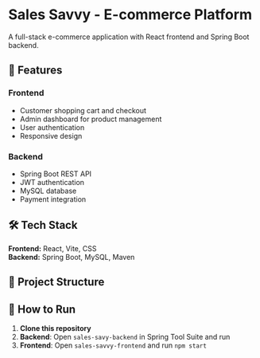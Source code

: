 # Sales Savvy - E-commerce Platform

A full-stack e-commerce application with React frontend and Spring Boot backend.

## 🚀 Features

### Frontend
- Customer shopping cart and checkout
- Admin dashboard for product management  
- User authentication
- Responsive design

### Backend
- Spring Boot REST API
- JWT authentication
- MySQL database
- Payment integration

## 🛠 Tech Stack

**Frontend:** React, Vite, CSS  
**Backend:** Spring Boot, MySQL, Maven

## 📁 Project Structure

## 🚀 How to Run

1. **Clone this repository**
2. **Backend**: Open `sales-savy-backend` in Spring Tool Suite and run
3. **Frontend**: Open `sales-savvy-frontend` and run `npm start`